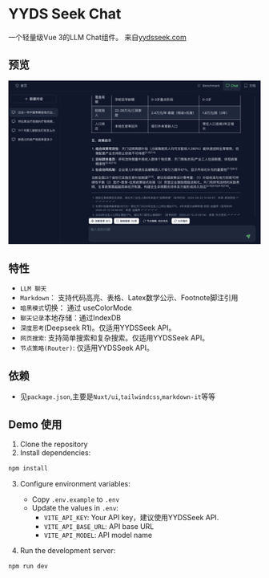 # YYDS Seek Chat

一个轻量级Vue 3的LLM Chat组件。 来自[yydsseek.com](https://yydsseek.com/chat)

## 预览

![](./preview.jpg)

## 特性

- `LLM 聊天`
- `Markdown`： 支持代码高亮、表格、Latex数学公示、Footnote脚注引用
- `暗黑模式`切换： 通过 useColorMode
- `聊天记录`本地存储：通过IndexDB
- `深度思考`(Deepseek R1)。仅适用YYDSSeek API。
- `网页搜索`: 支持简单搜索和复杂搜索。仅适用YYDSSeek API。
- `节点策略(Router)`: 仅适用YYDSSeek API。


## 依赖

- 见`package.json`,主要是`Nuxt/ui`,`tailwindcss`,`markdown-it`等等


## Demo 使用

1. Clone the repository
2. Install dependencies:
```bash
npm install
```

3. Configure environment variables:
   - Copy `.env.example` to `.env`
   - Update the values in `.env`:
     - `VITE_API_KEY`: Your API key，建议使用YYDSSeek API.
     - `VITE_API_BASE_URL`: API base URL
     - `VITE_API_MODEL`: API model name

4. Run the development server:
```bash
npm run dev
```
